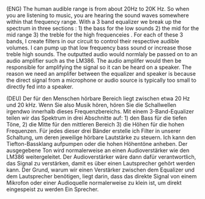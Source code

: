 (ENG) The human audible range is from about 20Hz to 20K Hz. So when you are listening to music, you are hearing the sound waves somewhere within that frequency range. With a 3 band equalizer we break up the spectrum in three sections : 1) the bass for the low sounds      2) the mid for the mid range    3) the treble for the high frequenceies . For each of these 3 bands, I create filters in our circuit to control their respective audible volumes. I can pump up that low frequency bass sound or increase those treble high sounds.  The outputted audio would normlaly be passed on to an audio amplifier such as the LM386. The audio amplifer would then be responsible for amplifying the signal so it can be heard on a speaker. The reason we need an amplifer between the equalizer and speaker is because the direct signal from a microphone or audio source is typically too small to directly fed into a speaker.




(DEU) Der für den Menschen hörbare Bereich liegt zwischen etwa 20 Hz und 20 kHz. Wenn Sie also Musik hören, hören Sie die Schallwellen irgendwo innerhalb dieses Frequenzbereichs. Mit einem 3-Band-Equalizer teilen wir das Spektrum in drei Abschnitte auf: 1) den Bass für die tiefen Töne, 2) die Mitte für den mittleren Bereich 3) die Höhen für die hohen Frequenzen. Für jedes dieser drei Bänder erstelle ich Filter in unserer Schaltung, um deren jeweilige hörbare Lautstärke zu steuern. Ich kann den Tiefton-Bassklang aufpumpen oder die hohen Höhentöne anheben. Der ausgegebene Ton wird normalerweise an einen Audioverstärker wie den LM386 weitergeleitet. Der Audioverstärker wäre dann dafür verantwortlich, das Signal zu verstärken, damit es über einen Lautsprecher gehört werden kann.  Der Grund, warum wir einen Verstärker zwischen dem Equalizer und dem Lautsprecher benötigen, liegt darin, dass das direkte Signal von einem Mikrofon oder einer Audioquelle normalerweise zu klein ist, um direkt eingespeist zu werden Ein Sprecher.

